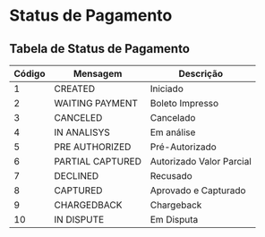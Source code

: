 # Status de Pagamento <!-- {docsify-ignore-all} -->

## Tabela de Status de Pagamento

| Código | Mensagem           | Descrição                |
|--------|--------------------|--------------------------|
| 1      | CREATED            | Iniciado                 |
| 2      | WAITING PAYMENT    | Boleto Impresso          |
| 3      | CANCELED           | Cancelado                |
| 4      | IN ANALISYS        | Em análise               |
| 5      | PRE AUTHORIZED     | Pré-Autorizado           |
| 6      | PARTIAL CAPTURED   | Autorizado Valor Parcial |
| 7      | DECLINED           | Recusado                 |
| 8      | CAPTURED           | Aprovado e Capturado     |
| 9      | CHARGEDBACK        | Chargeback               |
| 10     | IN DISPUTE         | Em Disputa               |